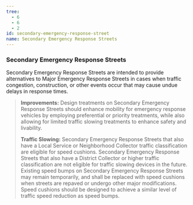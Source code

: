 ```yaml
---
tree:
  - 6
  - 6
  - 2
id: secondary-emergency-response-street
name: Secondary Emergency Response Streets
---
```

### Secondary Emergency Response Streets

Secondary Emergency Response Streets are intended to provide alternatives to Major Emergency Response Streets in cases when traffic congestion, construction, or other events occur that may cause undue delays in response times.

> **Improvements:** Design treatments on Secondary Emergency Response Streets should enhance mobility for emergency response vehicles by employing preferential or priority treatments, while also allowing for limited traffic slowing treatments to enhance safety and livability.
>
> **Traffic Slowing:** Secondary Emergency Response Streets that also have a Local Service or Neighborhood Collector traffic classification are eligible for speed cushions. Secondary Emergency Response Streets that also have a District Collector or higher traffic classification are not eligible for traffic slowing devices in the future. Existing speed bumps on Secondary Emergency Response Streets may remain temporarily, and shall be replaced with speed cushions when streets are repaved or undergo other major modifications. Speed cushions should be designed to achieve a similar level of traffic speed reduction as speed bumps.

